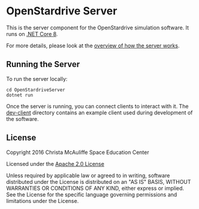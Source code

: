 # OpenStardrive Server

This is the server component for the OpenStardrive simulation software.
It runs on [.NET Core 8](https://dotnet.microsoft.com/en-us/download/dotnet/8.0).

For more details, please look at the [overview of how the server works](./docs/overview.md).

## Running the Server

To run the server locally:

```
cd OpenStardriveServer
dotnet run
```

Once the server is running, you can connect clients to interact with it.
The [dev-client](./dev-client/README.md) directory contains an example client used during development
of the software.


## License

Copyright 2016 Christa McAuliffe Space Education Center

Licensed under the [Apache 2.0 License](LICENSE)

Unless required by applicable law or agreed to in writing, software
distributed under the License is distributed on an "AS IS" BASIS,
WITHOUT WARRANTIES OR CONDITIONS OF ANY KIND, either express or implied.
See the License for the specific language governing permissions and
limitations under the License.
